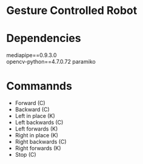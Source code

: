 # Gesture Controlled Robot

# Dependencies

mediapipe==0.9.3.0 \
opencv-python==4.7.0.72
paramiko

# Commannds
- Forward (C)
- Backward (C)
- Left in place (K)
- Left backwards (C)
- Left forwards (K)
- Right in place (K)
- Right backwards (C)
- Right forwards (K)
- Stop (C)
